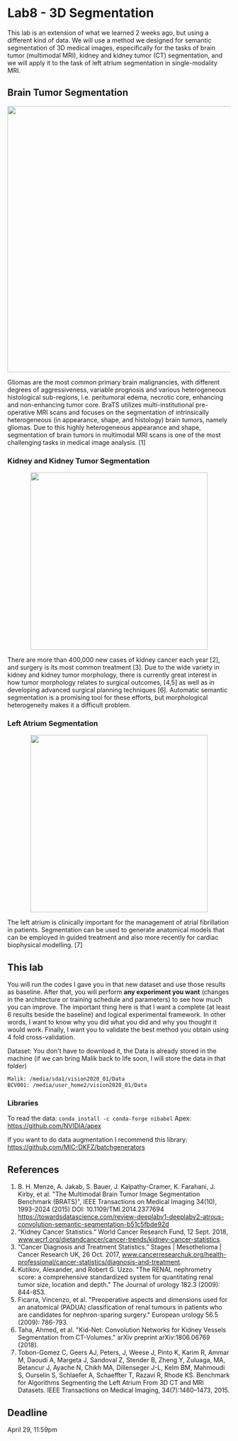 # Lab8 - 3D Segmentation
This lab is an extension of what we learned 2 weeks ago, but using a different kind of data. We will use a method we designed for semantic segmentation of 3D medical images, especifically for the tasks of brain tumor (multimodal MRI), kidney and kidney tumor (CT) segmentation, and we will apply it to the task of left atrium segmentation in single-modality MRI.

## Brain Tumor Segmentation
<p align="center"><img src="https://sites.google.com/site/braintumorsegmentation/_/rsrc/1431350972218/home/brats_data.png" width="600"/></p>

Gliomas are the most common primary brain malignancies, with different degrees of aggressiveness, variable prognosis and various heterogeneous histological sub-regions, i.e. peritumoral edema, necrotic core, enhancing and non-enhancing tumor core. BraTS utilizes multi-institutional pre-operative MRI scans and focuses on the segmentation of intrinsically heterogeneous (in appearance, shape, and histology) brain tumors, namely gliomas. Due to this highly heterogeneous appearance and shape, segmentation of brain tumors in multimodal MRI scans is one of the most challenging tasks in medical image analysis. [1]

### Kidney and Kidney Tumor Segmentation
<p align="center"><img src="https://wiki.cancerimagingarchive.net/download/attachments/61081171/c4kc-kits.png" width="400"/></p>

There are more than 400,000 new cases of kidney cancer each year [2], and surgery is its most common treatment [3]. Due to the wide variety in kidney and kidney tumor morphology, there is currently great interest in how tumor morphology relates to surgical outcomes, [4,5] as well as in developing advanced surgical planning techniques [6]. Automatic semantic segmentation is a promising tool for these efforts, but morphological heterogeneity makes it a difficult problem.

### Left Atrium Segmentation

<p align="center"><img src="https://www.cardiacatlas.org/wp-content/uploads/2015/11/la_segmentation_figure.png" width="400"/></p>


The left atrium is clinically important for the management of atrial fibrillation in patients. Segmentation can be used to generate anatomical models that can be employed in guided treatment and also more recently for cardiac biophysical modelling. [7]

## This lab
You will run the codes I gave you in that new dataset and use those results as baseline. After that, you will perform **any experiment you want** (changes in the architecture or training schedule and parameters) to see how much you can improve. The important thing here is that I want a complete (at least 6 results beside the baseline) and logical experimental framework. In other words, I want to know why you did what you did and why you thought it would work. Finally, I want you to validate the best method you obtain using 4 fold cross-validation.

Dataset:
You don't have to download it, the Data is already stored in the machine (if we can bring Malik back to life soon, I will store the data in that folder)
```
Malik: /media/sda1/vision2020_01/Data
BCV001: /media/user_home2/vision2020_01/Data
```

### Libraries
To read the data:
```conda install -c conda-forge nibabel```
Apex: 
https://github.com/NVIDIA/apex

If you want to do data augmentation I recommend this library:
https://github.com/MIC-DKFZ/batchgenerators


## References
1. B. H. Menze, A. Jakab, S. Bauer, J. Kalpathy-Cramer, K. Farahani, J. Kirby, et al. "The Multimodal Brain Tumor Image Segmentation Benchmark (BRATS)", IEEE Transactions on Medical Imaging 34(10), 1993-2024 (2015) DOI: 10.1109/TMI.2014.2377694
https://towardsdatascience.com/review-deeplabv1-deeplabv2-atrous-convolution-semantic-segmentation-b51c5fbde92d
2. “Kidney Cancer Statistics.” World Cancer Research Fund, 12 Sept. 2018, www.wcrf.org/dietandcancer/cancer-trends/kidney-cancer-statistics.
3. “Cancer Diagnosis and Treatment Statistics.” Stages | Mesothelioma | Cancer Research UK, 26 Oct. 2017, www.cancerresearchuk.org/health-professional/cancer-statistics/diagnosis-and-treatment.
4. Kutikov, Alexander, and Robert G. Uzzo. "The RENAL nephrometry score: a comprehensive standardized system for quantitating renal tumor size, location and depth." The Journal of urology 182.3 (2009): 844-853.
5. Ficarra, Vincenzo, et al. "Preoperative aspects and dimensions used for an anatomical (PADUA) classification of renal tumours in patients who are candidates for nephron-sparing surgery." European urology 56.5 (2009): 786-793.
6. Taha, Ahmed, et al. "Kid-Net: Convolution Networks for Kidney Vessels Segmentation from CT-Volumes." arXiv preprint arXiv:1806.06769 (2018).
7. Tobon-Gomez C, Geers AJ, Peters, J, Weese J, Pinto K, Karim R, Ammar M, Daoudi A, Margeta J, Sandoval Z, Stender B, Zheng Y, Zuluaga, MA, Betancur J, Ayache N, Chikh MA, Dillenseger J-L, Kelm BM, Mahmoudi S, Ourselin S, Schlaefer A, Schaeffter T, Razavi R, Rhode KS. Benchmark for Algorithms Segmenting the Left Atrium From 3D CT and MRI Datasets. IEEE Transactions on Medical Imaging, 34(7):1460–1473, 2015.

## Deadline
April 29, 11:59pm

